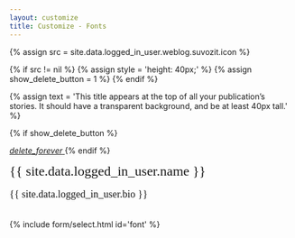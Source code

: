 ```yaml
---
layout: customize
title: Customize - Fonts
---
```


{% assign src = site.data.logged_in_user.weblog.suvozit.icon %}

{% if src != nil  %}
{% assign style = 'height: 40px;' %}
{% assign show_delete_button = 1 %}
{% endif %}

{% assign text = 'This title appears at the top of all your publication’s stories. It should have a transparent background, and be at least 40px tall.' %}

{% if show_delete_button %}
<!-- Icon button -->
<a href="{{ site.url }}/customize/reset/fonts'.{{ type }}" class="mdl-button mdl-js-button mdl-button--icon pull-right">
    <i class="material-icons">delete_forever</i>
</a>
{% endif %}

<link rel="stylesheet" href="https://fonts.googleapis.com/css2?family={{ site.data.logged_in_user.weblog.suvozit.font.primary }}&family={{ site.data.logged_in_user.weblog.suvozit.font.secondary }}">
<div style="font-family: '{{ site.data.logged_in_user.weblog.suvozit.font.primary }}', serif; font-size: 24px; line-height: 1.5; margin-top: 10px;">{{ site.data.logged_in_user.name }}</div>
<div style="font-family: '{{ site.data.logged_in_user.weblog.suvozit.font.secondary }}', serif; font-size: 18px; line-height: 1.5; margin-top: 10px;">{{ site.data.logged_in_user.bio }}</div>

<br>

{% include form/select.html id='font' %}